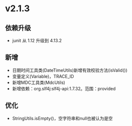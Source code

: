 # v2.1.3

## 依赖升级

- junit 从 1.12 升级到 4.13.2

## 新增
- 日期时间工具类(DateTimeUtils)新增有效校验方法(isValid())
- 变量定义(Variable)，TRACE_ID
- 新增MDC工具类(MdcUtils)
- 新增依赖：org.slf4j:slf4j-api:1.7.32。范围：provided

## 优化
- StringUtils.isEmpty()，空字符串和null也被认为是空